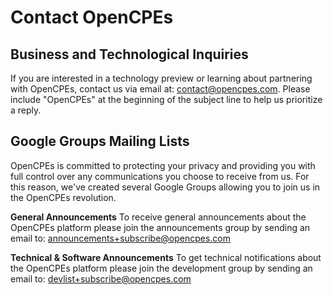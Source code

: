 # Contact OpenCPEs

## Business and Technological Inquiries

If you are interested in a technology preview or learning about partnering with OpenCPEs, contact us via email at: [contact@opencpes.com](contact@opencpes.com). Please include "OpenCPEs" at the beginning of the subject line to help us prioritize a reply.

## Google Groups Mailing Lists

OpenCPEs is committed to protecting your privacy and providing you with full control over any communications you choose to receive from us. For this reason, we've created several Google Groups allowing you to join us in the OpenCPEs revolution.

**General Announcements** To receive general announcements about the OpenCPEs platform please join the announcements group by sending an email to: [announcements+subscribe@opencpes.com](mailto:announcements+subscribe@opencpes.com)

**Technical & Software Announcements** To get technical notifications about the OpenCPEs platform please join the development group by sending an email to: [devlist+subscribe@opencpes.com](devlist+subscribe@opencpes.com)

